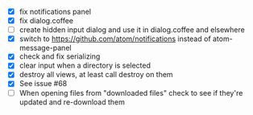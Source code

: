  - [x] fix notifications panel
 - [x] fix dialog.coffee
 - [ ] create hidden input dialog and use it in dialog.coffee and elsewhere
 - [x] switch to https://github.com/atom/notifications instead of atom-message-panel
 - [x] check and fix serializing
 - [x] clear input when a directory is selected
 - [x] destroy all views, at least call destroy on them
 - [x] See issue #68
 - [ ] When opening files from "downloaded files" check to see if they're updated and re-download them
